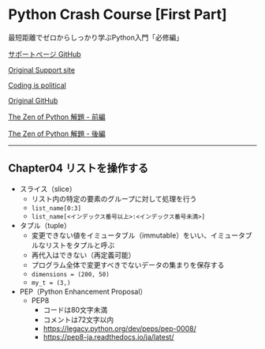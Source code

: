 # Python Crash Course [First Part]

最短距離でゼロからしっかり学ぶPython入門「必修編」

[サポートページ GitHub](https://github.com/takanory/saitan-python)

[Original Support site](https://nostarch.com/pythoncrashcourse2e)

[Coding is political](https://ehmatthes.github.io/pcc_2e/)

[Original GitHub](https://github.com/ehmatthes/pcc_2e/)

[The Zen of Python 解題 - 前編](https://atsuoishimoto.hatenablog.com/entry/20100920/1284986066)

[The Zen of Python 解題 - 後編](https://atsuoishimoto.hatenablog.com/entry/20100926/1285508015)

---

## Chapter04 リストを操作する

- スライス（slice）
  - リスト内の特定の要素のグループに対して処理を行う
  - `list_name[0:3]`
  - `list_name[<インデックス番号以上>:<インデックス番号未満>]`
- タプル（tuple）
  - 変更できない値をイミュータブル（immutable）をいい、イミュータブルなリストをタプルと呼ぶ
  - 再代入はできない（再定義可能）
  - プログラム全体で変更すべきでないデータの集まりを保存する
  - `dimensions = (200, 50)`
  - `my_t = (3,)`
- PEP（Python Enhancement Proposal）
  - PEP8
    - コードは80文字未満
    - コメントは72文字以内
    - <https://legacy.python.org/dev/peps/pep-0008/>
    - <https://pep8-ja.readthedocs.io/ja/latest/>

